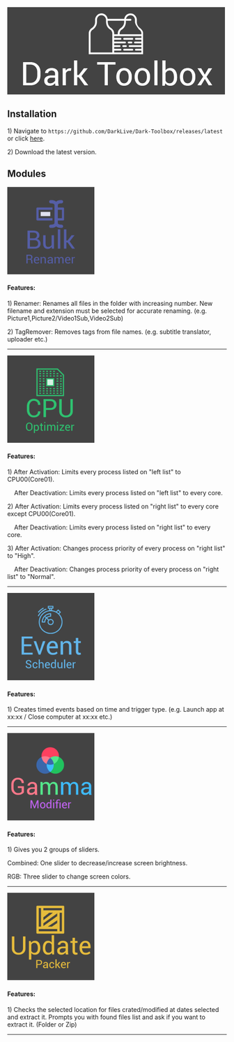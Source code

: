 <img src="https://raw.githubusercontent.com/DarkLive/Dark-Toolbox/master/Dark%20Toolbox/Splash.png">

## Installation ##
1)&nbsp;Navigate to `https://github.com/DarkLive/Dark-Toolbox/releases/latest` or click [here](https://github.com/DarkLive/Dark-Toolbox/releases/latest).

2)&nbsp;Download the latest version.

## Modules ##

<img src="https://raw.githubusercontent.com/DarkLive/Dark-Toolbox/master/Dark%20Toolbox/Resources/Dark-Icons/bulkrenamertile.png" width="200">

#### Features: ####

1)&nbsp;Renamer: Renames all files in the folder with increasing number. New filename and extension must be selected for accurate renaming. (e.g. Picture1,Picture2/Video1Sub,Video2Sub) 

2)&nbsp;TagRemover: Removes tags from file names. (e.g. subtitle translator, uploader etc.) 
***

<img src="https://raw.githubusercontent.com/DarkLive/Dark-Toolbox/master/Dark%20Toolbox/Resources/Dark-Icons/cpuoptimizertile.png" width="200">

#### Features: ####

1)&nbsp;After Activation: Limits every process listed on "left list" to CPU00(Core01).

&nbsp;&nbsp;&nbsp;&nbsp;After Deactivation: Limits every process listed on "left list" to every core.
  
2)&nbsp;After Activation: Limits every process listed on "right list" to every core except CPU00(Core01).

&nbsp;&nbsp;&nbsp;&nbsp;After Deactivation: Limits every process listed on "right list" to every core.
  
3)&nbsp;After Activation: Changes process priority of every process on "right list" to "High".

&nbsp;&nbsp;&nbsp;&nbsp;After Deactivation: Changes process priority of every process on "right list" to "Normal".
***

<img src="https://raw.githubusercontent.com/DarkLive/Dark-Toolbox/master/Dark%20Toolbox/Resources/Dark-Icons/eventscheduletile.png" width="200">

#### Features: ####

1)&nbsp;Creates timed events based on time and trigger type. (e.g. Launch app at xx:xx / Close computer at xx:xx etc.)
***

<img src="https://raw.githubusercontent.com/DarkLive/Dark-Toolbox/master/Dark%20Toolbox/Resources/Dark-Icons/gammatile.png" width="200">

#### Features: ####

1)&nbsp;Gives you 2 groups of sliders. 

Combined: One slider to decrease/increase screen brightness.

RGB: Three slider to change screen colors.
***

<img src="https://raw.githubusercontent.com/DarkLive/Dark-Toolbox/master/Dark%20Toolbox/Resources/Dark-Icons/uppackertile.png" width="200">

#### Features: ####

1)&nbsp;Checks the selected location for files crated/modified at dates selected and extract it. Prompts you with found files list and ask if you want to extract it. (Folder or Zip)
***
